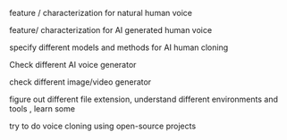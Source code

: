 feature / characterization for natural human voice  

feature/ characterization for AI generated human voice  

  specify different models and methods for AI human cloning  
	
Check different AI voice generator  

check different image/video generator   

figure out different file extension, understand different environments and tools , learn some  

try to do voice cloning using open-source projects 
